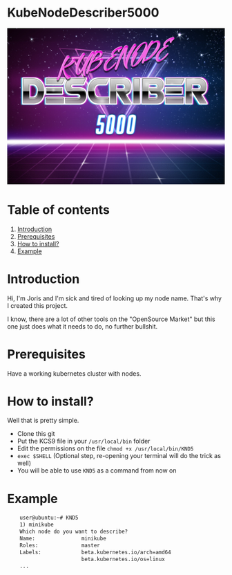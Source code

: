 # KubeNodeDescriber5000

![KUBENODEDESCRIBER5000](mediafiles/kubenodedescriber5000.jpg)

# Table of contents

  1. [Introduction](#introduction)
  2. [Prerequisites](#prerequisites)
  3. [How to install?](#how-to-install)
  4. [Example](#example)

# Introduction

Hi, I'm Joris and I'm sick and tired of looking up my node name. That's why 
I created this project.

I know, there are a lot of other tools on the "OpenSource Market" but this one 
just does what it needs to do, no further bullshit. 

# Prerequisites 

Have a working kubernetes cluster with nodes.

# How to install? 

Well that is pretty simple. 

* Clone this git 
* Put the KCS9 file in your `/usr/local/bin` folder
* Edit the permissions on the file `chmod +x /usr/local/bin/KND5`
* `exec $SHELL` (Optional step, re-opening your terminal will do the trick as well) 
* You will be able to use `KND5` as a command from now on
# Example 

        user@ubuntu:~# KND5
        1) minikube 
        Which node do you want to describe? 
        Name:               minikube
        Roles:              master
        Labels:             beta.kubernetes.io/arch=amd64
                            beta.kubernetes.io/os=linux
        ... 